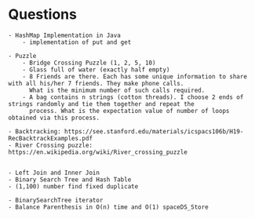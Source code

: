 # Questions
	- HashMap Implementation in Java 
 		- implementation of put and get

	- Puzzle 
		- Bridge Crossing Puzzle (1, 2, 5, 10) 
		- Glass full of water (exactly half empty)
		- 8 Friends are there. Each has some unique information to share with all his/her 7 friends. They make phone calls.  
		  What is the minimum number of such calls required.
		- A bag contains n strings (cotton threads). I choose 2 ends of strings randomly and tie them together and repeat the
		  process. What is the expectation value of number of loops obtained via this process.

	- Backtracking: https://see.stanford.edu/materials/icspacs106b/H19-RecBacktrackExamples.pdf
	- River Crossing puzzle: https://en.wikipedia.org/wiki/River_crossing_puzzle


	- Left Join and Inner Join
	- Binary Search Tree and Hash Table
	- (1,100) number find fixed duplicate

	- BinarySearchTree iterator
	- Balance Parenthesis in O(n) time and O(1) spaceDS_Store


	
